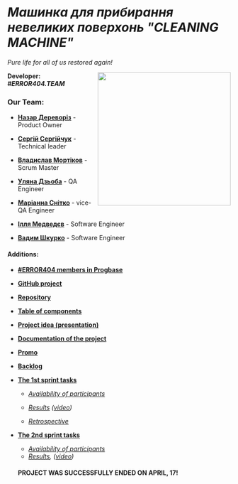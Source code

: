 # ***Машинка для прибирання невеликих поверхонь "CLEANING MACHINE"***
 _Pure life for all of us restored again!_
 
 <img align="right" width="300" height="300" src="https://user-images.githubusercontent.com/42998909/54565974-49b6ef80-49d8-11e9-9b2d-522f97f22bc9.png">
 
 **Developer:** ***#ERROR404.TEAM***        
 
### Our Team:


- [**Назар Дереворіз**](https://github.com/thesilentist)  - Product Owner

- [**Сергій Сергійчук**](https://github.com/SergiySergiychuk)  - Technical leader

- [**Владислав Мортіков**](https://github.com/Vladyslavmortikov)  - Scrum Master

- [**Уляна Дзьоба**](https://github.com/uliana-dzyoba)  - QA Engineer

- [**Маріанна Снітко**](https://github.com/mariannasnitko)  - vice-QA Engineer

- [**Ілля Медведєв**](https://github.com/yeahyeahbbbbb)  - Software Engineer

- [**Вадим Шкурко**](https://github.com/Vadimuard)  - Software Engineer

#### Additions:
- [**#ERROR404 members in Progbase**](https://github.com/orgs/progbase/teams/error-404)

- [**GitHub project**](https://github.com/orgs/progbase/projects/7)

- [**Repository**](https://github.com/progbase/Error404.Repository)

- [**Table of components**](https://docs.google.com/spreadsheets/d/16fzgbMDlDMzkRPJ2Xh15YEYkxyKOdK2a3I6qHyqXfbA/edit)

- [**Project idea (presentation)**](https://docs.google.com/presentation/d/1YO2xilD2_seK3neOtgq9rkWlmZL25QIxMGlk7SCvu7w/edit#slide=id.p8)

- [**Documentation of the project**](https://github.com/progbase/Error404.Repository/blob/master/documentation.md)

- [**Promo**](https://youtu.be/PnvdssKj834)

- [**Backlog**](https://docs.google.com/spreadsheets/d/1bOTkGiAZ-GSStaJISKwb2BiT2GmJnZ2T9XccXKG0388/edit#gid=1835030796)

- [**The 1st sprint tasks**](https://docs.google.com/spreadsheets/d/1bOTkGiAZ-GSStaJISKwb2BiT2GmJnZ2T9XccXKG0388/edit#gid=1881954929)

  + [*Availability of participants*](https://docs.google.com/document/d/1wofBH5FfBGwtOBLcnPo-I4zlI0dnvOW7GZK0kvQOUkk/edit?usp=sharing)
 
   + *[Results](https://docs.google.com/presentation/d/1ClZXCrJGubAZnuRqf14LC2tVShYEtSxuLCiJcGI5ygQ/edit?usp=sharing) ([video](https://youtu.be/9gMXcApxTgU))*
  
   + *[Retrospective](https://docs.google.com/spreadsheets/d/1bOTkGiAZ-GSStaJISKwb2BiT2GmJnZ2T9XccXKG0388/edit#gid=1742145013)* 
  
- [**The 2nd sprint tasks**](https://docs.google.com/spreadsheets/d/1bOTkGiAZ-GSStaJISKwb2BiT2GmJnZ2T9XccXKG0388/edit#gid=896167977)
   
   + [*Availability of participants*](https://docs.google.com/document/d/1wofBH5FfBGwtOBLcnPo-I4zlI0dnvOW7GZK0kvQOUkk/edit?usp=sharing)
   + *[Results](https://drive.google.com/open?id=1zpmhTNiW6Jt4cGCw8Nk9moVXWJN9yEaf), ([video](https://youtu.be/yRmt_idu1l8))*
       
  
  ####                                         PROJECT WAS SUCCESSFULLY ENDED ON APRIL, 17!
